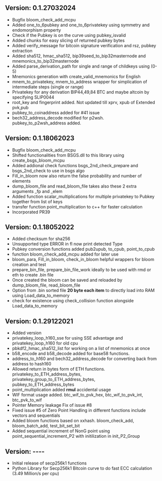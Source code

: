 ## Version: 0.1.27032024
- Bugfix bloom_check_add_mcpu
- Added one_to_6pubkey and one_to_6privatekey using symmetry and endomorphism property
- Check if the Pubkey is on the curve using pubkey_isvalid
- Added chunks for easy slicing of returned pubkey bytes
- Added verify_message for bitcoin signature verification and rsz, pubkey extraction
- Added sha512, hmac_sha512, bip39seed_to_bip32masternode and mnemonics_to_bip32masternode
- Added parse_derivation_path for single and range of childkeys using (0-5)
- Mnemonics generation with create_valid_mnemonics for English
- mnem_to_privatekey, mnem_to_address wrapper for simplication of intermediate steps (single or range)
- Privatekey for any derivation BIP44,49,84 BTC and maybe altcoin by specifying SLIP0044
- root_key and fingerprint added. Not updated till xprv, xpub of Extended pvk,pub
- pubkey_to_coinaddress added for #41 issue
- bech32_address_decode modified for p2wsh. pubkey_to_p2wsh_address added.


## Version: 0.1.18062023
- Bugfix bloom_check_add_mcpu
- Shifted functionalities from BSGS.dll to this library using create_bsgs_bloom_mcpu
- Added addional check functions bsgs_2nd_check_prepare and bsgs_2nd_check to use in bsgs algo
- Fill_in_bloom now also return the false probability and number of elements
- dump_bloom_file and read_bloom_file takes also these 2 extra arguments _fp and _elem
- Added function scalar_multiplications for multiple privatekey to Pubkey together from list of keys
- transfer function point_multiplication to c++ for faster calculation
- Incorporated PR39


## Version: 0.1.18052022
- Added checksum for sha256
- Unsupported type ERROR in fl now print detected Type
- Pubkey conversion functions added pub2upub, to_cpub, point_to_cpub
- function bloom_check_add_mcpu added for later use
- bloom_para, Fill_in_bloom, check_in_bloom helpful wrappers for bloom creation and test
- prepare_bin_file, prepare_bin_file_work ideally to be used with rmd or eth to create .bin file
- Once created the bloom can be saved and reloaded by dump_bloom_file, read_bloom_file
- Option from .bin sorted file __20 byte each item__ to directly load into RAM using Load_data_to_memory
- check for existence using check_collision function alongside Load_data_to_memory


## Version: 0.1.29122021
- Added version
- privatekey_loop_h160_sse for using SSE advantage and privatekey_loop_h160 for old cpu
- pbkdf2_hmac_sha512_list for working on a list of mnemonics at once
- b58_encode and b58_decode added for base58 functions.
- address_to_h160 and bech32_address_decode for converting back from address to hash160
- Allowed return in bytes form of ETH functions. privatekey_to_ETH_address_bytes, privatekey_group_to_ETH_address_bytes, pubkey_to_ETH_address_bytes
- point_multiplication added __rmul__ accidental usage
- WIF format usage added. btc_wif_to_pvk_hex, btc_wif_to_pvk_int, btc_pvk_to_wif
- Pointer Memory leakage Fix of issue #8
- Fixed issue #5 of Zero Point Handling in different functions include vectors and sequentials
- Added bloom functions based on xxhash. bloom_check_add, bloom_batch_add, test_bit_set_bit
- Added sequential increment of NonG point using point_sequential_increment_P2 with initilization in init_P2_Group


## Version: ----
- Initial release of secp256k1 functions
- Python Library for Secp256k1 Bitcoin curve to do fast ECC calculation (3.49 Million/s per cpu)